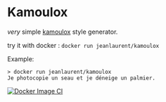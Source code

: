 # Kamoulox

_very_ simple [kamoulox](https://fr.wikipedia.org/wiki/Kamoulox) style generator.

try it with docker : `docker run jeanlaurent/kamoulox`

Example:

```
> docker run jeanlaurent/kamoulox
Je photocopie un seau et je déneige un palmier.
```

[![Docker Image CI](https://github.com/jeanlaurent/kamoulox/actions/workflows/docker-image.yml/badge.svg)](https://github.com/jeanlaurent/kamoulox/actions/workflows/docker-image.yml)
